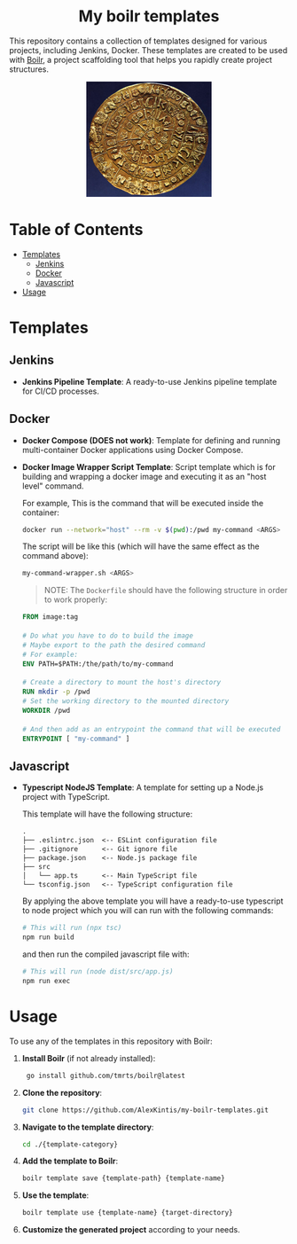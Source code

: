 <h1 align=center>My boilr templates</h1>

This repository contains a collection of templates designed for various projects, including Jenkins, Docker<!--, Kubernetes, and more -->. These templates are created to be used with [Boilr](https://github.com/tmrts/boilr), a project scaffolding tool that helps you rapidly create project structures.

<div align="center">
<img src="https://github.com/AlexKintis/my-boilr-templates/blob/main/Images/img.png" width="45%" alt="Main window">
</div>

# Table of Contents

<!-- - [Introduction](#introduction) -->
- [Templates](#templates)
  - [Jenkins](#jenkins)
  - [Docker](#docker)
  - [Javascript](#javascript)
  <!--- [Ansible](#ansible)-->
  <!--- [Kubernetes](#kubernetes)-->
  <!--- [Terraform](#terraform)-->
- [Usage](#usage)
<!--- [Contributing](#contributing)-->
<!--- [License](#license)-->
<!--- [Contact](#contact)-->

<!--## Introduction-->

<!--This repository is a comprehensive resource for high-quality templates tailored for various project needs. Each template is crafted to ensure easy customization and integration into your workflow, helping you save time and avoid common setup pitfalls. These templates are designed to be used with Boilr, making project setup faster and more efficient.-->

# Templates

## Jenkins

- **Jenkins Pipeline Template**: A ready-to-use Jenkins pipeline template for CI/CD processes.
<!--- **Multibranch Pipeline**: Template for setting up multibranch pipelines in Jenkins.-->
<!--- **Jenkins Configuration as Code (JCasC)**: Template for managing Jenkins configuration using YAML files.-->

## Docker

- **Docker Compose (DOES not work)**: Template for defining and running multi-container Docker applications using Docker Compose.
- **Docker Image Wrapper Script Template**: Script template which is for building and wrapping a docker image and executing it as an "host level" command.

    For example, This is the command that will be executed inside the container:

    ```bash
    docker run --network="host" --rm -v $(pwd):/pwd my-command <ARGS>
    ```

    The script will be like this (which will have the same effect as the command above):

    ```bash
    my-command-wrapper.sh <ARGS>
    ```

    > NOTE: The `Dockerfile` should have the following structure in order to work properly:

    ```Dockerfile
    FROM image:tag

    # Do what you have to do to build the image
    # Maybe export to the path the desired command
    # For example:
    ENV PATH=$PATH:/the/path/to/my-command

    # Create a directory to mount the host's directory
    RUN mkdir -p /pwd
    # Set the working directory to the mounted directory
    WORKDIR /pwd

    # And then add as an entrypoint the command that will be executed
    ENTRYPOINT [ "my-command" ]
    ```

## Javascript

- **Typescript NodeJS Template**: A template for setting up a Node.js project with TypeScript.

    This template will have the following structure:

    ```plaintext
    .
    ├── .eslintrc.json  <-- ESLint configuration file
    ├── .gitignore      <-- Git ignore file
    ├── package.json    <-- Node.js package file
    ├── src
    │   └── app.ts      <-- Main TypeScript file
    └── tsconfig.json   <-- TypeScript configuration file
    ```

    By applying the above template you will have a ready-to-use typescript to node project which you will can run with the following commands:

    ```bash
    # This will run (npx tsc)
    npm run build
    ```

    and then run the compiled javascript file with:

    ```bash
    # This will run (node dist/src/app.js)
    npm run exec 
    ```

<!--- **Dockerfile Template**: A basic Dockerfile template for building Docker images.-->
<!--- **Docker Swarm**: Template for setting up a Docker Swarm cluster.-->

<!--### Ansible-->

<!--- **Playbook Template**: A basic template for writing Ansible playbooks.-->
<!--- **Role Template**: Template for creating reusable Ansible roles.-->
<!--- **Inventory Template**: Template for managing Ansible inventory files.-->

<!--### Kubernetes-->

<!--- **Kubernetes Deployment**: A template for deploying applications on Kubernetes.-->
<!--- **Helm Chart**: Template for creating Helm charts to manage Kubernetes applications.-->
<!--- **Kustomize**: Template for customizing Kubernetes configurations using Kustomize.-->

<!--### Terraform-->

<!--- **AWS Infrastructure**: A Terraform template for setting up AWS infrastructure.-->
<!--- **Azure Infrastructure**: Template for provisioning Azure resources using Terraform.-->
<!--- **GCP Infrastructure**: Template for managing Google Cloud Platform resources with Terraform.-->

# Usage

To use any of the templates in this repository with Boilr:

1. **Install Boilr** (if not already installed):

   ```bash
    go install github.com/tmrts/boilr@latest
   ```

2. **Clone the repository**:

   ```bash
   git clone https://github.com/AlexKintis/my-boilr-templates.git
   ```

3. **Navigate to the template directory**:

   ```bash
   cd ./{template-category}
   ```

4. **Add the template to Boilr**:

   ```bash
   boilr template save {template-path} {template-name}
   ```

5. **Use the template**:

   ```bash
   boilr template use {template-name} {target-directory}
   ```

6. **Customize the generated project** according to your needs.
